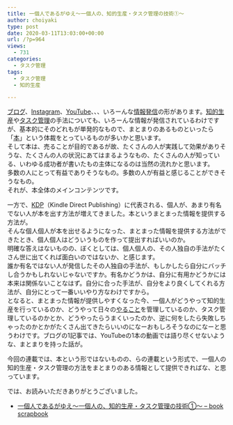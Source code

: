 ```yaml
---
title: 一個人であるがゆえ〜一個人の、知的生産・タスク管理の技術①〜
author: choiyaki
type: post
date: 2020-03-11T13:03:00+00:00
url: /?p=964
views:
  - 731
categories:
  - タスク管理
tags:
  - タスク管理
  - 知的生産

---
```

[ブログ][1]、[Instagram][2]、[YouTube][3]、、、いろーんな[情報発信][4]の形があります。[知的生産][5]や[タスク管理][6]の手法についても、いろーんな情報が発信されているわけですが、基本的にそのどれもが単発的なもので、まとまりのあるものといったら「[本][7]」という体裁をとっているものが多いかと思います。  
そして本は、売ることが目的であるが故、たくさんの人が実践して効果がありそうな、たくさんの人の状況にあてはまるようなもの、たくさんの人が知っている、いわゆる成功者が書いたもの主体になるのは当然の流れかと思います。  
多数の人にとって有益でありそうなもの。多数の人が有益と感じることができそうなもの。  
それが、本全体のメインコンテンツです。

一方で、[KDP][8]（Kindle Direct Publishing）に代表される、個人が、あまり有名でない人が本を出す方法が増えてきました。本というまとまった情報を提供する方法が。  
そんな個人個人が本を出せるようになった、まとまった情報を提供する方法ができたとき、個人個人はどういうものを作って提出すればいいのか。  
明確な答えはないものの、ぼくとしては、個人個人の、その人独自の手法がたくさん世に出てくれば面白いのではないか、と感じます。  
誰か有名ではない人が発信したその人独自の手法が、もしかしたら自分にバッチし合うかもしれないじゃないですか。有名かどうかは、自分に有用かどうかには本来は関係ないことなはず。自分に合った手法が、自分をより良くしてくれる方法が、自分にとって一番いいやり方なわけですから。  
となると、まとまった情報が提供しやすくなった今、一個人がどうやって知的生産を行っているのか、どうやって日々の[やること][9]を管理しているのか、タスク管理しているのかとか、どうやったらうまくいったのか、逆に何をしたら失敗しちゃったのかとかがたくさん出てきたらいいのになーおもしろそうなのになーと思うわけです。ブログの1記事では、YouTubeの1本の動画では語り尽くせないような、まとまりを持った話が。

今回の連載では、本という形ではないものの、らの連載という形式で、一個人の知的生産・タスク管理の方法をまとまりのある情報として提供できればな、と思っています。

では、お読みいただきありがとうございました。

  * [一個人であるがゆえ〜一個人の、知的生産・タスク管理の技術①〜 &#8211; book scrapbook][10]

 [1]: https://scrapbox.io/choiyaki-hondana/%E3%83%96%E3%83%AD%E3%82%B0
 [2]: https://scrapbox.io/choiyaki-hondana/Instagram
 [3]: https://scrapbox.io/choiyaki-hondana/YouTube
 [4]: https://scrapbox.io/choiyaki-hondana/%E6%83%85%E5%A0%B1%E7%99%BA%E4%BF%A1
 [5]: https://scrapbox.io/choiyaki-hondana/%E7%9F%A5%E7%9A%84%E7%94%9F%E7%94%A3
 [6]: https://scrapbox.io/choiyaki-hondana/%E3%82%BF%E3%82%B9%E3%82%AF%E7%AE%A1%E7%90%86
 [7]: https://scrapbox.io/choiyaki-hondana/%E6%9C%AC
 [8]: https://scrapbox.io/choiyaki-hondana/KDP
 [9]: https://scrapbox.io/choiyaki-hondana/%E3%82%84%E3%82%8B%E3%81%93%E3%81%A8
 [10]: https://scrapbox.io/choiyaki-hondana/%E4%B8%80%E5%80%8B%E4%BA%BA%E3%81%A7%E3%81%82%E3%82%8B%E3%81%8C%E3%82%86%E3%81%88%E3%80%9C%E4%B8%80%E5%80%8B%E4%BA%BA%E3%81%AE%E3%80%81%E7%9F%A5%E7%9A%84%E7%94%9F%E7%94%A3%E3%83%BB%E3%82%BF%E3%82%B9%E3%82%AF%E7%AE%A1%E7%90%86%E3%81%AE%E6%8A%80%E8%A1%93%E2%91%A0%E3%80%9C